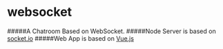 # websocket
#####A Chatroom Based on WebSocket.
#####Node Server is based on [socket.io](https://github.com/socketio/socket.io/)
#####Web App is based on [Vue.js](https://github.com/vuejs/vue)
